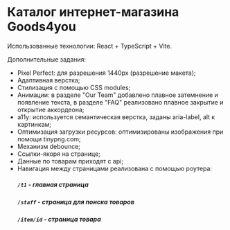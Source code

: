 # Каталог интернет-магазина Goods4you

Использованные технологии: React + TypeScript + Vite.

Дополнительные задания:

* Pixel Perfect: для разрешения 1440px (разрешение макета); 
* Адаптивная верстка;
* Стилизация с помощью CSS modules;
* Анимации: в разделе "Our Team" добавлено плавное затемнение и появление текста, в разделе "FAQ" реализовано плавное закрытие и открытие аккордеона;
* a11y: используется семантическая верстка, заданы aria-label, alt к картинкам; 
* Оптимизация загрузки ресурсов: оптимизированы изображения при помощи tinypng.com;
* Механизм debounce;
* Ссылки-якоря на странице;
* Данные по товарам приходят с api; 
* Навигация между страницами реализована с помощью роутера:
  ##### `/t1` - главная страница
  ##### `/staff` - страница для поиска товаров
  ##### `/item/id` - страница товара
